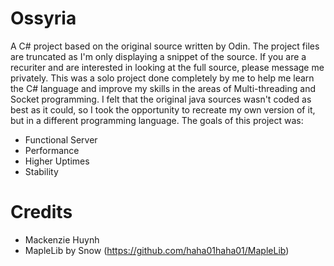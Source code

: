 # Ossyria

A C# project based on the original source written by Odin. The project files are truncated as I'm only displaying a snippet of the source. If you are a recuriter and are interested in looking at the full source, please message me privately. This was a solo project done completely by me to help me learn the C# language and improve my skills in the areas of Multi-threading and Socket programming. I felt that the original java sources wasn't coded as best as it could, so I took the opportunity to recreate my own version of it, but in a different programming language. The goals of this project was:

- Functional Server
- Performance
- Higher Uptimes
- Stability




# Credits
- Mackenzie Huynh
- MapleLib by Snow (https://github.com/haha01haha01/MapleLib)
